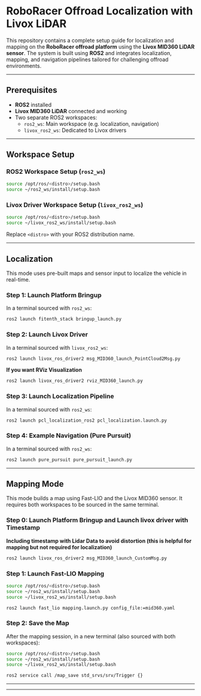 # RoboRacer Offroad Localization with Livox LiDAR

This repository contains a complete setup guide for localization and mapping on the **RoboRacer offroad platform** using the **Livox MID360 LiDAR sensor**. The system is built using **ROS2** and integrates localization, mapping, and navigation pipelines tailored for challenging offroad environments.

---

## Prerequisites

- **ROS2** installed
- **Livox MID360 LiDAR** connected and working
- Two separate ROS2 workspaces:
  - `ros2_ws`: Main workspace (e.g. localization, navigation)
  - `livox_ros2_ws`: Dedicated to Livox drivers

---

## Workspace Setup

### ROS2 Workspace Setup (`ros2_ws`)

```bash
source /opt/ros/<distro>/setup.bash
source ~/ros2_ws/install/setup.bash
```

### Livox Driver Workspace Setup (`livox_ros2_ws`)

```bash
source /opt/ros/<distro>/setup.bash
source ~/livox_ros2_ws/install/setup.bash
```

Replace `<distro>` with your ROS2 distribution name.

---

## Localization

This mode uses pre-built maps and sensor input to localize the vehicle in real-time.

### Step 1: Launch Platform Bringup

In a terminal sourced with `ros2_ws`:

```bash
ros2 launch fitenth_stack bringup_launch.py
```

### Step 2: Launch Livox Driver

In a terminal sourced with `livox_ros2_ws`:

```bash
ros2 launch livox_ros_driver2 msg_MID360_launch_PointCloud2Msg.py
```

**If you want RViz Visualization**

```bash
ros2 launch livox_ros_driver2 rviz_MID360_launch.py
```



### Step 3: Launch Localization Pipeline

In a terminal sourced with `ros2_ws`:

```bash
ros2 launch pcl_localization_ros2 pcl_localization.launch.py
```

### Step 4: Example Navigation (Pure Pursuit)

In a terminal sourced with `ros2_ws`:

```bash
ros2 launch pure_pursuit pure_pursuit_launch.py
```

---

## Mapping Mode

This mode builds a map using Fast-LIO and the Livox MID360 sensor. It requires both workspaces to be sourced in the same terminal.
### Step 0: Launch Platform Bringup and Launch livox driver with Timestamp

**Including timestamp with Lidar Data to avoid distortion (this is helpful for mapping but not required for localization)**

```bash
ros2 launch livox_ros_driver2 msg_MID360_launch_CustomMsg.py
```



### Step 1: Launch Fast-LIO Mapping

```bash
source /opt/ros/<distro>/setup.bash
source ~/ros2_ws/install/setup.bash
source ~/livox_ros2_ws/install/setup.bash

ros2 launch fast_lio mapping.launch.py config_file:=mid360.yaml
```

### Step 2: Save the Map

After the mapping session, in a new terminal (also sourced with both workspaces):

```bash
source /opt/ros/<distro>/setup.bash
source ~/ros2_ws/install/setup.bash
source ~/livox_ros2_ws/install/setup.bash

ros2 service call /map_save std_srvs/srv/Trigger {}
```

---



---


